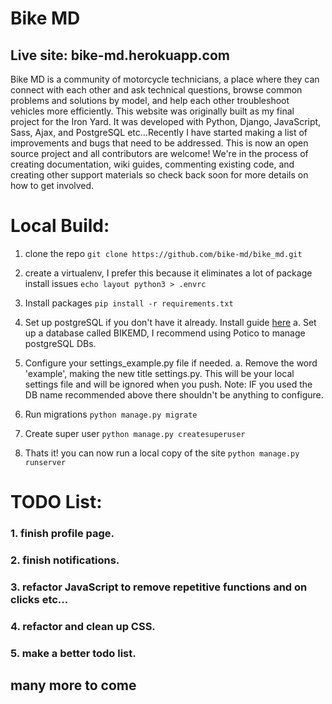 # Bike MD
## Live site: bike-md.herokuapp.com
Bike MD is a community of motorcycle technicians, a place where they can connect with each other and ask technical questions, browse common problems and solutions by model, and help each other troubleshoot vehicles more efficiently. This website was originally built as my final project for the Iron Yard. It was developed with Python, Django, JavaScript, Sass, Ajax, and PostgreSQL etc...Recently I have started making a list of improvements and bugs that need to be addressed. This is now an open source project and all contributors are welcome! We're in the process of creating documentation, wiki guides, commenting existing code, and creating other support materials so check back soon for more details on how to get involved.

# Local Build:
1. clone the repo
`git clone https://github.com/bike-md/bike_md.git`

2. create a virtualenv, I prefer this because it eliminates a lot of package install issues
`echo layout python3 > .envrc`
4. Install packages
`pip install -r requirements.txt`
5. Set up postgreSQL if you don't have it already. Install guide [here](http://postgresguide.com/)
   a. Set up a database called BIKEMD, I recommend using Potico to manage postgreSQL DBs.
6. Configure your settings_example.py file if needed.
   a. Remove the word 'example', making the new title settings.py. This will be your local settings file and will be ignored when you push.
   Note: IF you used the DB name recommended above there shouldn't be anything to configure.
7. Run migrations
`python manage.py migrate`
8. Create super user
`python manage.py createsuperuser`
9. Thats it! you can now run a local copy of the site
`python manage.py runserver`

# TODO List:
### 1. finish profile page.
### 2. finish notifications.
### 3. refactor JavaScript to remove repetitive functions and on clicks etc...
### 4. refactor and clean up CSS.
### 5. make a better todo list.
## many more to come
